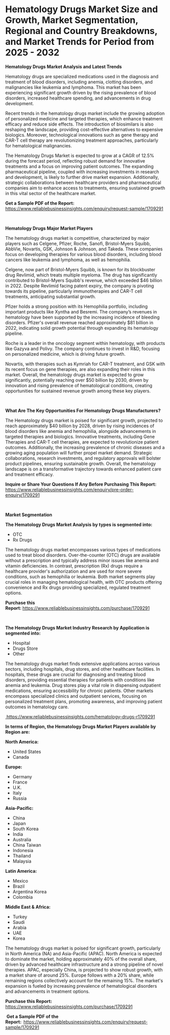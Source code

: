 <p><h1>Hematology Drugs Market Size and Growth, Market Segmentation, Regional and Country Breakdowns, and Market Trends for Period from 2025 -  2032</h1></p><p><strong>Hematology Drugs Market Analysis and Latest Trends</strong></p>
<p><p>Hematology drugs are specialized medications used in the diagnosis and treatment of blood disorders, including anemia, clotting disorders, and malignancies like leukemia and lymphoma. This market has been experiencing significant growth driven by the rising prevalence of blood disorders, increased healthcare spending, and advancements in drug development.</p><p>Recent trends in the hematology drugs market include the growing adoption of personalized medicine and targeted therapies, which enhance treatment efficacy and reduce side effects. The introduction of biosimilars is also reshaping the landscape, providing cost-effective alternatives to expensive biologics. Moreover, technological innovations such as gene therapy and CAR-T cell therapy are revolutionizing treatment approaches, particularly for hematological malignancies.</p><p>The Hematology Drugs Market is expected to grow at a CAGR of 12.5% during the forecast period, reflecting robust demand for innovative treatments and a focus on improving patient outcomes. The expanding pharmaceutical pipeline, coupled with increasing investments in research and development, is likely to further drive market expansion. Additionally, strategic collaborations between healthcare providers and pharmaceutical companies aim to enhance access to treatments, ensuring sustained growth in this vital sector of the healthcare market.</p></p>
<p><strong>Get a Sample PDF of the Report:&nbsp;</strong> <a href="https://www.reliablebusinessinsights.com/enquiry/request-sample/1709291?utm_campaign=3248&utm_medium=2&utm_source=Github&utm_content=ia&utm_term=19042025&utm_id=hematology-drugs">https://www.reliablebusinessinsights.com/enquiry/request-sample/1709291</a></p>
<p>&nbsp;</p>
<p><strong>Hematology Drugs Major Market Players</strong></p>
<p><p>The hematology drugs market is competitive, characterized by major players such as Celgene, Pfizer, Roche, Sanofi, Bristol-Myers Squibb, AbbVie, Novartis, GSK, Johnson & Johnson, and Takeda. These companies focus on developing therapies for various blood disorders, including blood cancers like leukemia and lymphoma, as well as hemophilia.</p><p>Celgene, now part of Bristol-Myers Squibb, is known for its blockbuster drug Revlimid, which treats multiple myeloma. The drug has significantly contributed to Bristol-Myers Squibb's revenue, which exceeded $46 billion in 2022. Despite Revlimid facing patent expiry, the company is pivoting towards its pipeline, particularly immunotherapies and CAR-T cell treatments, anticipating substantial growth.</p><p>Pfizer holds a strong position with its Hemophilia portfolio, including important products like Xyntha and Besremi. The company’s revenues in hematology have been supported by the increasing incidence of bleeding disorders. Pfizer's overall revenue reached approximately $81 billion in 2022, indicating solid growth potential through expanding its hematology pipeline.</p><p>Roche is a leader in the oncology segment within hematology, with products like Gazyva and Polivy. The company continues to invest in R&D, focusing on personalized medicine, which is driving future growth.</p><p>Novartis, with therapies such as Kymriah for CAR-T treatment, and GSK with its recent focus on gene therapies, are also expanding their roles in this market. Overall, the hematology drugs market is expected to grow significantly, potentially reaching over $50 billion by 2030, driven by innovation and rising prevalence of hematological conditions, creating opportunities for sustained revenue growth among these key players.</p></p>
<p>&nbsp;</p>
<p><strong>What Are The Key Opportunities For Hematology Drugs Manufacturers?</strong></p>
<p><p>The Hematology drugs market is poised for significant growth, projected to reach approximately $40 billion by 2028, driven by rising incidences of blood disorders like anemia and hemophilia, alongside advancements in targeted therapies and biologics. Innovative treatments, including Gene Therapies and CAR-T cell therapies, are expected to revolutionize patient outcomes. Additionally, the increasing prevalence of chronic diseases and a growing aging population will further propel market demand. Strategic collaborations, research investments, and regulatory approvals will bolster product pipelines, ensuring sustainable growth. Overall, the hematology landscape is on a transformative trajectory towards enhanced patient care and treatment efficacy.</p></p>
<p><strong>Inquire or Share Your Questions If Any Before Purchasing This Report:</strong> <a href="https://www.reliablebusinessinsights.com/enquiry/pre-order-enquiry/1709291?utm_campaign=3248&utm_medium=2&utm_source=Github&utm_content=ia&utm_term=19042025&utm_id=hematology-drugs">https://www.reliablebusinessinsights.com/enquiry/pre-order-enquiry/1709291</a></p>
<p>&nbsp;</p>
<p><strong>Market Segmentation</strong></p>
<p><strong>The Hematology Drugs Market Analysis by types is segmented into:</strong></p>
<p><ul><li>OTC</li><li>Rx Drugs</li></ul></p>
<p><p>The hematology drugs market encompasses various types of medications used to treat blood disorders. Over-the-counter (OTC) drugs are available without a prescription and typically address minor issues like anemia and vitamin deficiencies. In contrast, prescription (Rx) drugs require a healthcare provider's authorization and are used for more severe conditions, such as hemophilia or leukemia. Both market segments play crucial roles in managing hematological health, with OTC products offering convenience and Rx drugs providing specialized, regulated treatment options.</p></p>
<p><strong>Purchase this Report:&nbsp;</strong><a href="https://www.reliablebusinessinsights.com/purchase/1709291?utm_campaign=3248&utm_medium=2&utm_source=Github&utm_content=ia&utm_term=19042025&utm_id=hematology-drugs">https://www.reliablebusinessinsights.com/purchase/1709291</a></p>
<p>&nbsp;</p>
<p><strong>The Hematology Drugs Market Industry Research by Application is segmented into:</strong></p>
<p><ul><li>Hospital</li><li>Drugs Store</li><li>Other</li></ul></p>
<p><p>The hematology drugs market finds extensive applications across various sectors, including hospitals, drug stores, and other healthcare facilities. In hospitals, these drugs are crucial for diagnosing and treating blood disorders, providing essential therapies for patients with conditions like anemia and leukemia. Drug stores play a vital role in dispensing outpatient medications, ensuring accessibility for chronic patients. Other markets encompass specialized clinics and outpatient services, focusing on personalized treatment plans, promoting awareness, and improving patient outcomes in hematology care.</p></p>
<p><a href="https://www.reliablebusinessinsights.com/hematology-drugs-r1709291?utm_campaign=3248&utm_medium=2&utm_source=Github&utm_content=ia&utm_term=19042025&utm_id=hematology-drugs">&nbsp;https://www.reliablebusinessinsights.com/hematology-drugs-r1709291</a></p>
<p><strong>In terms of Region, the Hematology Drugs Market Players available by Region are:</strong></p>
<p>
    <p> <strong> North America: </strong>
        <ul>
            <li>United States</li>
            <li>Canada</li>
        </ul>
        </p> 
    <p> <strong> Europe: </strong>
        <ul>
            <li>Germany</li>
            <li>France</li>
            <li>U.K.</li>
            <li>Italy</li>
            <li>Russia</li>
        </ul>
        </p> 
    <p> <strong> Asia-Pacific: </strong>
        <ul>
            <li>China</li>
            <li>Japan</li>
            <li>South Korea</li>
            <li>India</li>
            <li>Australia</li>
            <li>China Taiwan</li>
            <li>Indonesia</li>
            <li>Thailand</li>
            <li>Malaysia</li>
        </ul>
        </p> 
    <p> <strong> Latin America: </strong>
        <ul>
            <li>Mexico</li>
            <li>Brazil</li>
            <li>Argentina Korea</li>
            <li>Colombia</li>
        </ul>
        </p> 
    <p> <strong> Middle East & Africa: </strong>
        <ul>
            <li>Turkey</li>
            <li>Saudi</li>
            <li>Arabia</li>
            <li>UAE</li>
            <li>Korea</li>
        </ul>
    </p>
    </p>
<p><p>The hematology drugs market is poised for significant growth, particularly in North America (NA) and Asia-Pacific (APAC). North America is expected to dominate the market, holding approximately 40% of the overall share, driven by advanced healthcare infrastructure and a strong pipeline of novel therapies. APAC, especially China, is projected to show robust growth, with a market share of around 25%. Europe follows with a 20% share, while remaining regions collectively account for the remaining 15%. The market's expansion is fueled by increasing prevalence of hematological disorders and advancements in treatment options.</p></p>
<p><strong>Purchase this Report: </strong><a href="https://www.reliablebusinessinsights.com/purchase/1709291?utm_campaign=3248&utm_medium=2&utm_source=Github&utm_content=ia&utm_term=19042025&utm_id=hematology-drugs">https://www.reliablebusinessinsights.com/purchase/1709291</a></p>
<p>&nbsp;<strong>Get a Sample PDF of the Report:&nbsp;&nbsp;</strong><a href="https://www.reliablebusinessinsights.com/enquiry/request-sample/1709291?utm_campaign=3248&utm_medium=2&utm_source=Github&utm_content=ia&utm_term=19042025&utm_id=hematology-drugs">https://www.reliablebusinessinsights.com/enquiry/request-sample/1709291</a></p>
<p><strong></strong></p>
<p><p></p><p></p><p></p></p>